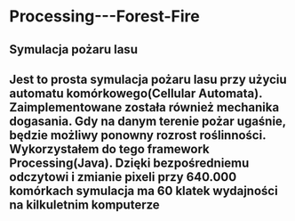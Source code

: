 # Processing---Forest-Fire
Symulacja pożaru lasu
---
Jest to prosta symulacja pożaru lasu przy użyciu automatu komórkowego(Cellular Automata). Zaimplementowane została również mechanika dogasania. Gdy na danym terenie pożar ugaśnie, będzie możliwy ponowny rozrost roślinności. Wykorzystałem do tego framework Processing(Java). Dzięki bezpośredniemu odczytowi i zmianie pixeli przy 640.000 komórkach symulacja ma 60 klatek wydajności na kilkuletnim komputerze
---
